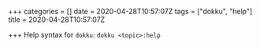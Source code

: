 +++
categories = []
date = 2020-04-28T10:57:07Z
tags = ["dokku", "help"]
title = 2020-04-28T10:57:07Z

+++
Help syntax for `dokku`: `dokku <topic>:help`